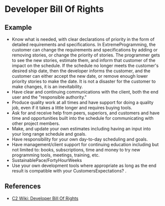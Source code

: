 # Developer Bill Of Rights

## Example

* Know what is needed, with clear declarations of priority in the form of detailed requirements and specifications. In ExtremeProgramming, the customer can change the requirements and specifications by adding or removing stories, or change the priority of stories. The programmer gets to see the new stories, estimate them, and inform that customer of the impact on the schedule. If the schedule no longer meets the customer's desired ship date, then the developer informs the customer, and the customer can either accept the new date, or remove enough lower priority stories to make the date. It is not a disaster for the customer to make changes, it is an inevitability.
* Have clear and continuing communications with the client, both the end user and the "responsible authority."
* Produce quality work at all times and have support for doing a quality job, even if it takes a little longer and requires buying tools.
* Ask for and receive help from peers, superiors, and customers and have time and opportunities built into the schedule for communicating with other project members.
* Make, and update your own estimates including having an input into your long range schedule and goals.
* Have responsibility for your own day-to-day scheduling and goals.
* Have management/client support for continuing education including but not limited to: books, subscriptions, time and money to try new programming tools, meetings, training, etc.
* SustainablePace/FortyHourWeeks
* Use your own development tools where appropriate as long as the end result is compatible with your CustomersExpectations? .

## References

* [C2 Wiki: Developer Bill Of Rights](https://c2.com/cgi/wiki?DeveloperBillOfRights)
